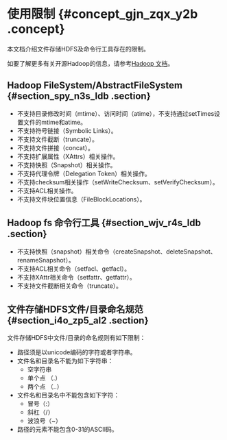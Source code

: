 # 使用限制 {#concept_gjn_zqx_y2b .concept}

本文档介绍文件存储HDFS及命令行工具存在的限制。

如要了解更多有关开源Hadoop的信息，请参考[Hadoop 文档](https://hadoop.apache.org/docs/r2.8.5/api/index.html)。

## Hadoop FileSystem/AbstractFileSystem {#section_spy_n3s_ldb .section}

-   不支持目录修改时间（mtime）、访问时间（atime），不支持通过setTimes设置文件的mtime和atime。
-   不支持符号链接（Symbolic Links）。
-   不支持文件截断（truncate）。
-   不支持文件拼接（concat）。
-   不支持扩展属性（XAttrs）相关操作。
-   不支持快照（Snapshot）相关操作。
-   不支持代理令牌（Delegation Token）相关操作。
-   不支持checksum相关操作（setWriteChecksum、setVerifyChecksum）。
-   不支持ACL相关操作。
-   不支持文件块位置信息（FileBlockLocations）。

## Hadoop fs 命令行工具 {#section_wjv_r4s_ldb .section}

-   不支持快照（snapshot）相关命令（createSnapshot、deleteSnapshot、renameSnapshot）。
-   不支持ACL相关命令（setfacl、getfacl）。
-   不支持XAttr相关命令（setfattr、getfattr）。
-   不支持文件截断相关命令（truncate）。

## 文件存储HDFS文件/目录命名规范 {#section_i4o_zp5_al2 .section}

文件存储HDFS中文件/目录的命名规则有如下限制：

-   路径须是以unicode编码的字符或者字符串。
-   文件名和目录名不能为如下字符串：
    -   空字符串
    -   单个点 （.）
    -   两个点 （..）
-   文件名和目录名中不能包含如下字符：
    -   冒号（:）
    -   斜杠（/）
    -   波浪号（~）
-   路径的元素不能包含0-31的ASCII码。

